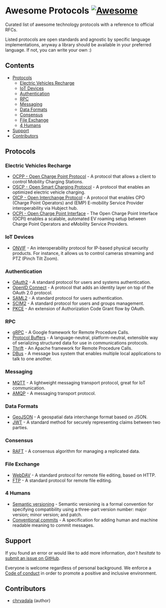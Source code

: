 # Awesome Protocols [![Awesome](https://awesome.re/badge.svg)](https://awesome.re)

Curated list of awesome technology protocols with a reference to official RFCs.

Listed protocols are open standards and agnostic by specific language implementations, anyway a library should be available in your preferred language. If not, you can write your own :)

## Contents
- [Protocols](#protocols)
  - [Electric Vehicles Recharge](#electric-vehicles-recharge)
  - [IoT Devices](#iot-devices)
  - [Authentication](#authentication)
  - [RPC](#rpc)
  - [Messaging](#messaging)
  - [Data Formats](#data-formats)
  - [Consensus](#consensus)
  - [File Exchange](#file-exchange)
  - [4 Humans](#4-humans)
- [Support](#support)
- [Contributors](#contributors)

## Protocols
### Electric Vehicles Recharge
- [OCPP - Open Charge Point Protocol](https://www.openchargealliance.org/protocols/ocpp-201) - A protocol that allows a client to control Mobility Charging Stations.
- [OSCP - Open Smart Charging Protocol](https://www.openchargealliance.org/protocols/oscp-10) - A protocol that enables an optimized electric vehicle charging.
- [OICP - Open Interchange Protocol](https://www.hubject.com/wp-content/uploads/2018/10/oicp-emp-2.2.pdf) - A protocol that enables CPO (Charge Point Operators) and (EMP) E-mobility Service Provider interoperability via Hubject hub.
- [OCPI - Open Charge Point Interface](https://evroaming.org/app/uploads/2020/06/OCPI-2.2-d2.pdf) - The Open Charge Point Interface (OCPI) enables a scalable, automated EV roaming setup between Charge Point Operators and eMobility Service Providers.

### IoT Devices
- [ONVIF](https://www.onvif.org/profiles) - An interoperability protocol for IP-based physical security products. For instance, it allows us to control cameras streaming and PTZ (Pinch Tilt Zoom).

### Authentication
- [OAuth2](https://tools.ietf.org/html/rfc6749) - A standard protocol for users and systems authentication.
- [OpenID Connect](https://openid.net/connect) - A protocol that adds an identity layer on top of the OAuth 2.0 protocol.
- [SAML2](http://saml.xml.org/saml-specifications) - A standard protocol for users authentication.
- [SCIM2](https://tools.ietf.org/html/rfc7644) - A standard protocol for users and groups management.
- [PKCE](https://datatracker.ietf.org/doc/html/rfc7636) - An extension of Authorization Code Grant flow by OAuth.

### RPC
- [gRPC](https://grpc.io) - A Google framework for Remote Procedure Calls.
- [Protocol Buffers](https://developers.google.com/protocol-buffers/docs/overview) - A language-neutral, platform-neutral, extensible way of serializing structured data for use in communications protocols.
- [Thrift](https://thrift.apache.org) - An Apache framework for Remote Procedure Calls.
- [DBus](https://www.freedesktop.org/wiki/Software/dbus) - A message bus system that enables multiple local applications to talk to one another.

### Messaging
- [MQTT](http://docs.oasis-open.org/mqtt/mqtt/v5.0/mqtt-v5.0.html) - A lightweight messaging transport protocol, great for IoT communication.
- [AMQP](http://www.amqp.org/specification/1.0/amqp-org-download) - A messaging transport protocol.

### Data Formats
- [GeoJSON](https://tools.ietf.org/html/rfc7946) - A geospatial data interchange format based on JSON.
- [JWT](https://tools.ietf.org/html/rfc7519) - A standard method for securely representing claims between two parties.

### Consensus
- [RAFT](https://raft.github.io/raft.pdf) - A consensus algorithm for managing a replicated data.

### File Exchange
- [WebDAV](https://tools.ietf.org/html/rfc4918) - A standard protocol for remote file editing, based on HTTP.
- [FTP](https://tools.ietf.org/html/rfc959) - A standard protocol for remote file editing.

### 4 Humans
- [Semantic versioning](https://semver.org/) - Semantic versioning is a formal convention for specifying compatibility using a three-part version number: major version; minor version; and patch.
- [Conventional commits](https://www.conventionalcommits.org/en/v1.0.0/#specification) - A specification for adding human and machine readable meaning to commit messages.

## Support
If you found an error or would like to add more information, _don't hesitate_ to
[submit an issue on GitHub](https://github.com/chrvadala/awesome-protocols/issues/new).

Everyone is welcome regardless of personal background. We enforce a
[Code of conduct](CODE_OF_CONDUCT.md) in order to promote a positive and
inclusive environment.

## Contributors
- [chrvadala](https://github.com/chrvadala) (author)
